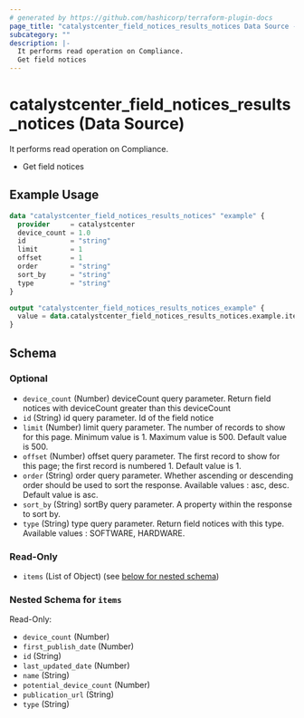 ```yaml
---
# generated by https://github.com/hashicorp/terraform-plugin-docs
page_title: "catalystcenter_field_notices_results_notices Data Source - terraform-provider-catalystcenter"
subcategory: ""
description: |-
  It performs read operation on Compliance.
  Get field notices
---
```


# catalystcenter_field_notices_results_notices (Data Source)

It performs read operation on Compliance.

- Get field notices

## Example Usage

```terraform
data "catalystcenter_field_notices_results_notices" "example" {
  provider     = catalystcenter
  device_count = 1.0
  id           = "string"
  limit        = 1
  offset       = 1
  order        = "string"
  sort_by      = "string"
  type         = "string"
}

output "catalystcenter_field_notices_results_notices_example" {
  value = data.catalystcenter_field_notices_results_notices.example.items
}
```

<!-- schema generated by tfplugindocs -->
## Schema

### Optional

- `device_count` (Number) deviceCount query parameter. Return field notices with deviceCount greater than this deviceCount
- `id` (String) id query parameter. Id of the field notice
- `limit` (Number) limit query parameter. The number of records to show for this page. Minimum value is 1. Maximum value is 500. Default value is 500.
- `offset` (Number) offset query parameter. The first record to show for this page; the first record is numbered 1. Default value is 1.
- `order` (String) order query parameter. Whether ascending or descending order should be used to sort the response. Available values : asc, desc. Default value is asc.
- `sort_by` (String) sortBy query parameter. A property within the response to sort by.
- `type` (String) type query parameter. Return field notices with this type. Available values : SOFTWARE, HARDWARE.

### Read-Only

- `items` (List of Object) (see [below for nested schema](#nestedatt--items))

<a id="nestedatt--items"></a>
### Nested Schema for `items`

Read-Only:

- `device_count` (Number)
- `first_publish_date` (Number)
- `id` (String)
- `last_updated_date` (Number)
- `name` (String)
- `potential_device_count` (Number)
- `publication_url` (String)
- `type` (String)
